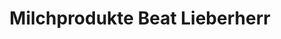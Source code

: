 ---
title: "Milchprodukte Beat Lieberherr"
url: /wetzikon/milchprodukte-beat-lieberherr/
shop: Allgemein
---